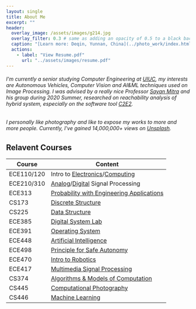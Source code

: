 ```yaml
---
layout: single
title: About Me
excerpt: ""
header:
  overlay_image: /assets/images/g214.jpg
  overlay_filter: 0.3 # same as adding an opacity of 0.5 to a black background
  caption: "[Learn more: Deqin, Yunnan, China](../photo_work/index.html)"
  actions:
    - label: "View Resume.pdf"
      url: "../assets/images/resume.pdf"
---
```


<head>
    <meta charset="utf-8">
    <style>
        .button1 {
            -webkit-transition-duration: 0.5s;
            transition-duration: 0.5s;
            padding: 8px 16px;
            text-align: center;
            background-color: rgba(150,150,150,0.3);
            color: black;
            border: 0px solid #4CAF50;
            border-radius:5px;
        }
        .button1:hover {
            background-color: rgba(255,255,255,0.5);
            color: white;
        }
    </style>
</head>

<!-- <button class="button1"> <a  href="#top_of_resume"> Resume </a> </button>
<button class="button1"> [PDF Version](../assets/images/resume.pdf) </button>

<div id="top_of_resume"> </div> -->

###### I'm currently a senior studying Computer Engineering at [UIUC](https://ece.illinois.edu/), my interests are Autonomous Vehicles, Computer Vision and AI&ML techniques used on Image Processing. I was advised by a really nice Professor [Sayan Mitra](https://mitras.ece.illinois.edu/) and his group during 2020 Summer, researched on reachability analysis of hybrid system, especially on the software tool [C2E2](http://publish.illinois.edu/c2e2-tool/).

###### I personally like photography and like to expose my works to more and more people. Currently, I've gained 14,000,000+ views on [Unsplash](https://unsplash.com/@nick19981122).

## Relavent Courses

| Course  | Content |
| ------------- | ------------- |
| ECE110/120 | Intro to [Electronics](https://ece.illinois.edu/academics/courses/profile/ECE110)/[Computing](https://ece.illinois.edu/academics/courses/profile/ECE120)  |
| ECE210/310 | [Analog](https://ece.illinois.edu/academics/courses/profile/ECE210)/[Digital](https://ece.illinois.edu/academics/courses/profile/ECE310) Signal Processing |
| ECE313 | [Probability with Engineering Applications](https://ece.illinois.edu/academics/courses/profile/ECE313) |
| CS173  | [Discrete Structure](https://cs.illinois.edu/courses/profile/CS173) |
| CS225  | [Data Structure](https://cs.illinois.edu/courses/profile/CS225) |
| ECE385 | [Digital System Lab](https://ece.illinois.edu/academics/courses/profile/ECE385) |
| ECE391 | [Operating System](https://ece.illinois.edu/academics/courses/profile/ECE391) |
| ECE448 | [Artificial Intelligence](https://ece.illinois.edu/academics/courses/profile/ECE448) |
| ECE498 | [Principle for Safe Autonomy](https://publish.illinois.edu/safe-autonomy/) |
| ECE470 | [Intro to Robotics](https://publish.illinois.edu/ece470-intro-robotics/syllabus/)
| ECE417 | [Multimedia Signal Processing](https://courses.engr.illinois.edu/ece417/fa2020/)
| CS374  | [Algorithms & Models of Computation](https://courses.engr.illinois.edu/cs374/fa2020/)
| CS445  | [Computational Photography](https://courses.engr.illinois.edu/cs445/fa2020/)
| CS446  | [Machine Learning](https://relate.cs.illinois.edu/course/CS446-fa20/)





<!--
---
#### Education

---

**University of Illinois at Urbana-Champaign** - *Aug 2017 - May 2021*
<br>*- Champaign, IL*
<br>Bachelor of Science in *Computer Engineering*	- GPA: 3.76 / 4.00


* Relevant Courseworks: Data Structure, Digital System Lab, Computer System & Programming, Probability with Engineering Application, Analog/Digital Signal Processing...

---
#### Experience

---

**Malu Innovation**																													- **Shanghai, China**

*Software Engieering Intern, R&D Department*																	- *June 2019 - July 2019*

* Extracting and processing data from warehouse database, optimizing warehouse storage location.
* Extracting and transforming laser scan data from Lidar into usable data.
* Assisting R&D department, communicating between colleagues.

**Prevail Optoelectronics Equipment Co.,LTD**													        	- **Hangzhou, China**

*Maintenance Assistant*																							   	 -  *July 2018 - August 2018*

* Inspect damaged outdoor trunk amplifier (used for TV signal transmission), replace out malfunctioning or burned chips, transistors and fuses.
* Using multimeter and frequency analyzer to examine the circuit board and signal functionality.
* Assisting maintenance team, recording repair histories.

---
#### Project

---


<button class="button1">
**[Stickman Badminton](https://github.com/bznick98/ECE385/tree/master/Final_Project)**
</button>
**Video Game based on FPGA programming** -
**Champaign, IL**

* Implementing the game in hardware, supporting multiplayer using two keyboards(USB & PS/2).
* Implementing game graphics in frame buffer, connecting with VGA monitor.
* Complex game logic and state machine.


<button class="button1">
**[Car-Industry Database File Reader](https://github.com/CrysisDeu/malu_intern/tree/master/EXCEL_PROJECT_NEW)**
</button>																				- **Shanghai, China**

* Utilize file I/O, data structure and STL in C++ to process data information from car-industry data file.
* Organize information(such as auto parts and daily operation information) in hash-maps, search data in short time.

---
#### Activities

---

**Champaign Photography Association**																	- *September 2017 - Present*

* Organized a photography exhibition at a local coffee shop.
* Worked as an authorized agent in the association, make room reservations for activities.
* Developed a [time-lapse video](https://www.youtube.com/watch?v=D7_J1bN1dOU) with other members in the organization.

---
#### Skills

---

* C++, C, SystemVerilog, LC-3, MATLAB, Ubuntu, jekyll, Markdown, Arduino, Adobe Lightroom, Final Cut Pro, <button class="button1">[Photography](photo_work.html)</button> -->
